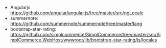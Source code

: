 - Angularjs https://github.com/angular/angular.js/tree/master/src/ngLocale
- summernote: https://github.com/summernote/summernote/tree/master/lang
- bootstrap-star-rating: https://github.com/simplcommerce/SimplCommerce/tree/master/src/SimplCommerce.WebHost/wwwroot/lib/bootstrap-star-rating/js/locales